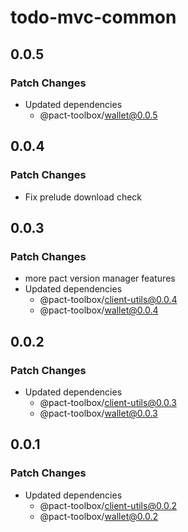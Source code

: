 # todo-mvc-common

## 0.0.5

### Patch Changes

- Updated dependencies
  - @pact-toolbox/wallet@0.0.5

## 0.0.4

### Patch Changes

- Fix prelude download check

## 0.0.3

### Patch Changes

- more pact version manager features
- Updated dependencies
  - @pact-toolbox/client-utils@0.0.4
  - @pact-toolbox/wallet@0.0.4

## 0.0.2

### Patch Changes

- Updated dependencies
  - @pact-toolbox/client-utils@0.0.3
  - @pact-toolbox/wallet@0.0.3

## 0.0.1

### Patch Changes

- Updated dependencies
  - @pact-toolbox/client-utils@0.0.2
  - @pact-toolbox/wallet@0.0.2
